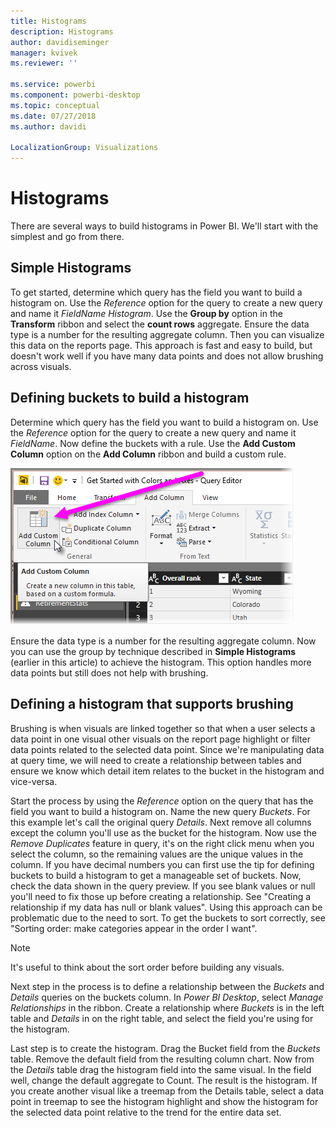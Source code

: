 ```yaml
---
title: Histograms
description: Histograms
author: davidiseminger
manager: kvivek
ms.reviewer: ''

ms.service: powerbi
ms.component: powerbi-desktop
ms.topic: conceptual
ms.date: 07/27/2018
ms.author: davidi

LocalizationGroup: Visualizations
---
```

# Histograms
There are several ways to build histograms in Power BI. We'll start with the simplest and go from there.

## Simple Histograms
To get started, determine which query has the field you want to build a histogram on.  Use the *Reference* option for the query to create a new query and name it *FieldName Histogram*. Use the **Group by** option in the **Transform** ribbon and select the **count rows** aggregate. Ensure the data type is a number for the resulting aggregate column. Then you can visualize this data on the reports page. This approach is fast and easy to build, but doesn't work well if you have many data points and does not allow brushing across visuals.

## Defining buckets to build a histogram
Determine which query has the field you want to build a histogram on. Use the *Reference* option for the query to create a new query and name it *FieldName*.  Now define the buckets with a rule. Use the **Add Custom Column** option on the **Add Column** ribbon and build a custom rule.

![](media/service-histograms/powerbi-service-histograms_1.png)

Ensure the data type is a number for the resulting aggregate column. Now you can use the group by technique described in **Simple Histograms** (earlier in this article) to achieve the histogram. This option handles more data points but still does not help with brushing.

## Defining a histogram that supports brushing
Brushing is when visuals are linked together so that when a user selects a data point in one visual other visuals on the report page highlight or filter data points related to the selected data point.  Since we're manipulating data at query time, we will need to create a relationship between tables and ensure we know which detail item relates to the bucket in the histogram and vice-versa.

Start the process by using the *Reference* option on the query that has the field you want to build a histogram on.  Name the new query *Buckets*.  For this example let's call the original query *Details*.  Next remove all columns except the column you'll use as the bucket for the histogram.  Now use the *Remove Duplicates* feature in query, it's on the right click menu when you select the column, so the remaining values are the unique values in the column. If you have decimal numbers you can first use the tip for defining buckets to build a histogram to get a manageable set of buckets.  Now, check the data shown in the query preview. If you see blank values or null you'll need to fix those up before creating a relationship. See "Creating a relationship if my data has null or blank values". Using this approach can be problematic due to the need to sort. To get the buckets to sort correctly, see "Sorting order: make categories appear in the order I want". 

> [!NOTE]
> It's useful to think about the sort order before building any visuals.   
> 
> 

Next step in the process is to define a relationship between the *Buckets* and *Details* queries on the buckets column.  In *Power BI Desktop*, select *Manage Relationships* in the ribbon.  Create a relationship where *Buckets* is in the left table and *Details* in on the right table, and select the field you're using for the histogram. 

Last step is to create the histogram. Drag the Bucket field from the *Buckets* table. Remove the default field from the resulting column chart.  Now from the *Details* table drag the histogram field into the same visual. In the field well, change the default aggregate to Count. The result is the histogram. If you create another visual like a treemap from the Details table, select a data point in treemap to see the histogram highlight and show the histogram for the selected data point relative to the trend for the entire data set.

